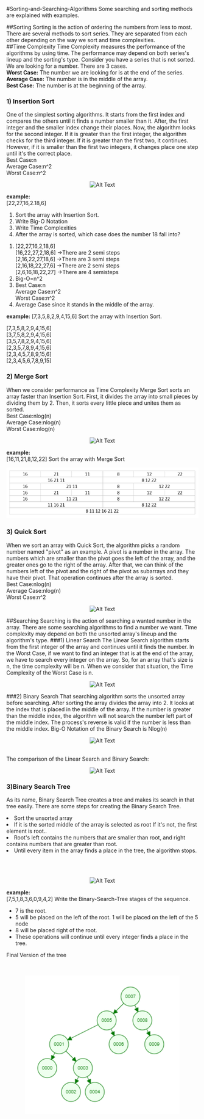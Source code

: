 #Sorting-and-Searching-Algorithms
Some searching and sorting methods are explained with examples.
<br>

##Sorting
Sorting is the action of ordering the numbers from less to most.
There are several methods to sort series. They are separated from each other
depending on the way we sort and time complexities.
<br>
##Time Complexity
Time Complexity measures the performance of the algorithms by using time. The performance
may depend on both series's lineup and the sorting's type.
Consider you have a series that is not sorted. We are looking for a number.
There are 3 cases.
<br>**Worst Case:** The number we are looking for is at the end of the series.
<br>**Average Case:** The number is in the middle of the array.
<br>**Best Case:** The number is at the beginning of the array.

### 1) Insertion Sort
One of the simplest sorting algorithms. It starts from the first index and
compares the others until it finds a number smaller than it. After, the first
integer and the smaller index change their places. Now, the algorithm looks for
the second integer. If it is greater than the first integer, the algorithm checks for the third integer.
If it is greater than the first two, it continues. However, if it is smaller than the first two integers,
it changes place one step until it's the correct place.
<br>Best Case:n
<br> Average Case:n^2
<br> Worst Case:n^2
<br><p align="center">![Alt Text](https://upload.wikimedia.org/wikipedia/commons/9/9c/Insertion-sort-example.gif) </p>
**example:**
<br>[22,27,16,2.18,6]
<ol>
  <li>Sort the array with Insertion Sort.</li>
  <li>Write Big-O Notation</li>
  <li>Write Time Complexities</li>
  <li>After the array is sorted, which case does the number 18 fall into?</li>
</ol>

<ol>
  <li>[22,27,16,2,18,6]
<br>[16,22,27,2,18,6] ->There are 2 semi steps
<br>[2,16,22,27,18,6] ->There are 3 semi steps
<br>[2,16,18,22,27,6] ->There are 2 semi steps
<br>[2,6,16,18,22,27] ->There are 4 semisteps</li>
  <li>Big-O=n^2</li>
  <li>Best Case:n
<br> Average Case:n^2
<br> Worst Case:n^2</li>
  <li>Average Case since it stands in the middle of the array.</li>
</ol>

**example:**
[7,3,5,8,2,9,4,15,6] Sort the array with Insertion Sort.

[7,3,5,8,2,9,4,15,6]
<br>[3,7,5,8,2,9,4,15,6]
<br>[3,5,7,8,2,9,4,15,6]
<br>[2,3,5,7,8,9,4,15,6]
<br>[2,3,4,5,7,8,9,15,6]
<br>[2,3,4,5,6,7,8,9,15]
### 2) Merge Sort
When we consider performance as Time Complexity Merge Sort sorts an array faster than
Insertion Sort. First, it divides the array into small pieces by dividing them by 2.
Then, it sorts every little piece and unites them as sorted.
<br>Best Case:nlog(n)
<br> Average Case:nlog(n)
<br> Worst Case:nlog(n)
<br><p align="center">![Alt Text]( https://upload.wikimedia.org/wikipedia/commons/c/cc/Merge-sort-example-300px.gif?20151222172210
) </p>
**example:**
<br> [16,11,21,8,12,22] Sort the array with Merge Sort
<br><p align="center">![Alt Text](merge-example.png) </p>

### 3) Quick Sort
When we sort an array with Quick Sort, the algorithm picks a random number named "pivot" as an example.
A pivot is a number in the array.
The numbers which are smaller than the pivot goes the left of the array, and the greater ones
go to the right of the array. After that, we can think of the numbers left of the pivot and the right of the pivot
as subarrays and they have their pivot. That operation continues after the array is sorted.
<br>Best Case:nlog(n)
<br> Average Case:nlog(n)
<br> Worst Case:n^2
<br><p align="center">![Alt Text](https://upload.wikimedia.org/wikipedia/commons/6/6a/Sorting_quicksort_anim.gif)

##Searching
Searching is the action of searching a wanted number in the array. There are some searching algorithms
to find a number we want. Time complexity may depend on both the unsorted array's lineup and the algorithm's type.
###1) Linear Search
The Linear Search algorithm starts from the first integer of the array and continues until
it finds the number.
In the Worst Case, if we want to find an integer that is at the end of the array, we have to search every
integer on the array. So, for an array that's size is n, the time complexity will be n.
When we consider that situation, the Time Complexity of the Worst Case is n.
<br><p align="center">![Alt Text](https://i.pinimg.com/originals/5a/9a/42/5a9a4231aa995d2bec0781c6972f6032.gif
) </p>
###2) Binary Search
That searching algorithm sorts the unsorted array before searching. After sorting the array
divides the array into 2. It looks at the index that is placed in the middle of the array.
If the number is greater than the middle index, the algorithm will not search the number left part of the middle index.
The process's reverse is valid if the number is less than the middle index.
Big-O Notation of the Binary Search is Nlog(n)
<br><p align="center">![Alt Text](https://d18l82el6cdm1i.cloudfront.net/uploads/bePceUMnSG-binary_search_gif.gif
)</p>
<br>
The comparison of the Linear Search and Binary Search:
<br><p align="center">![Alt Text](https://res.cloudinary.com/practicaldev/image/fetch/s--PNWqc_R9--/c_limit%2Cf_auto%2Cfl_progressive%2Cq_66%2Cw_880/https://dev-to-uploads.s3.amazonaws.com/uploads/articles/gb49p4klebgbtdwijpak.gif)

### 3)Binary Search Tree
As its name, Binary Search Tree creates a tree and makes its search in that tree easily.
There are some steps for creating the Binary Search Tree.
<li>Sort the unsorted array
  <li>If it is the sorted middle of the array is selected as root If it's not, the first element is root..</li>
<li>Root's left contains the numbers that are smaller than root, and right contains numbers that are greater than root.
<li> Until every item in the array finds a place in the tree, the algorithm stops.</li>

<br></li></ol>
<br><p align="center">![Alt Text](https://blog.penjee.com/wp-content/uploads/2015/12/optimal-binary-search-tree-from-sorted-array.gif)
</p>

**example:**
<br>[7,5,1,8,3,6,0,9,4,2] Write the Binary-Search-Tree stages of the sequence.

<ul>
  <li>7 is the root.</li>
  <li>5 will be placed on the left of the root. 1 will be placed on the left of the 5 node </li>
  <li>8 will be placed right of the root.</li>
<li>These operations will continue until every integer finds a place in the tree.</li>
</ul>
Final Version of the tree

<br><p align="center">![Alt Text](binary-search-tree.png) </p>

